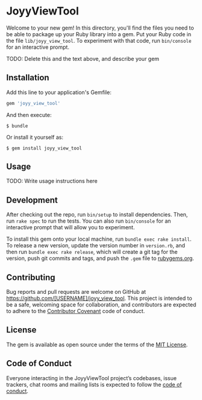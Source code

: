 # JoyyViewTool

Welcome to your new gem! In this directory, you'll find the files you need to be able to package up your Ruby library into a gem. Put your Ruby code in the file `lib/joyy_view_tool`. To experiment with that code, run `bin/console` for an interactive prompt.

TODO: Delete this and the text above, and describe your gem

## Installation

Add this line to your application's Gemfile:

```ruby
gem 'joyy_view_tool'
```

And then execute:

    $ bundle

Or install it yourself as:

    $ gem install joyy_view_tool

## Usage

TODO: Write usage instructions here

## Development

After checking out the repo, run `bin/setup` to install dependencies. Then, run `rake spec` to run the tests. You can also run `bin/console` for an interactive prompt that will allow you to experiment.

To install this gem onto your local machine, run `bundle exec rake install`. To release a new version, update the version number in `version.rb`, and then run `bundle exec rake release`, which will create a git tag for the version, push git commits and tags, and push the `.gem` file to [rubygems.org](https://rubygems.org).

## Contributing

Bug reports and pull requests are welcome on GitHub at https://github.com/[USERNAME]/joyy_view_tool. This project is intended to be a safe, welcoming space for collaboration, and contributors are expected to adhere to the [Contributor Covenant](http://contributor-covenant.org) code of conduct.

## License

The gem is available as open source under the terms of the [MIT License](https://opensource.org/licenses/MIT).

## Code of Conduct

Everyone interacting in the JoyyViewTool project’s codebases, issue trackers, chat rooms and mailing lists is expected to follow the [code of conduct](https://github.com/[USERNAME]/joyy_view_tool/blob/master/CODE_OF_CONDUCT.md).
